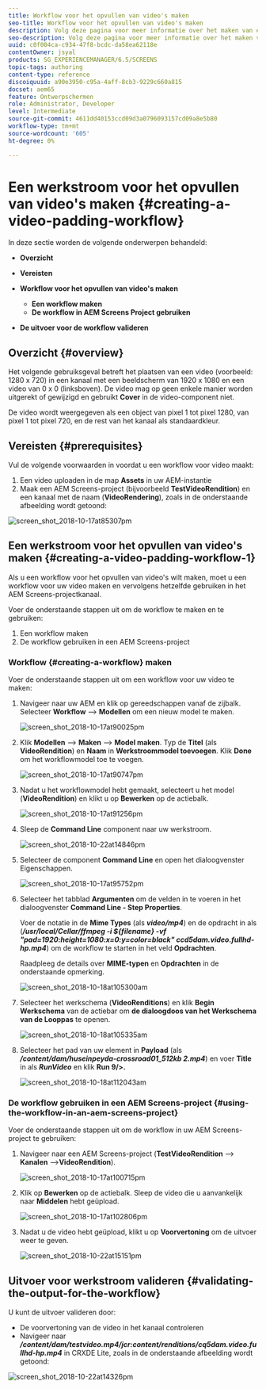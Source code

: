 ```yaml
---
title: Workflow voor het opvullen van video's maken
seo-title: Workflow voor het opvullen van video's maken
description: Volg deze pagina voor meer informatie over het maken van een video-opvulling in de workflow voor uw elementen.
seo-description: Volg deze pagina voor meer informatie over het maken van een video-opvulling in de workflow voor uw elementen.
uuid: c0f004ca-c934-47f8-bcdc-da58ea62118e
contentOwner: jsyal
products: SG_EXPERIENCEMANAGER/6.5/SCREENS
topic-tags: authoring
content-type: reference
discoiquuid: a90e3950-c95a-4aff-8cb3-9229c660a815
docset: aem65
feature: Ontwerpschermen
role: Administrator, Developer
level: Intermediate
source-git-commit: 4611dd40153ccd09d3a0796093157cd09a8e5b80
workflow-type: tm+mt
source-wordcount: '605'
ht-degree: 0%

---
```



# Een werkstroom voor het opvullen van video&#39;s maken {#creating-a-video-padding-workflow}

In deze sectie worden de volgende onderwerpen behandeld:

* **Overzicht**
* **Vereisten**
* **Workflow voor het opvullen van video&#39;s maken**
   * **Een workflow maken**
   * **De workflow in AEM Screens Project gebruiken**

* **De uitvoer voor de workflow valideren**

## Overzicht {#overview}

Het volgende gebruiksgeval betreft het plaatsen van een video (voorbeeld: 1280 x 720) in een kanaal met een beeldscherm van 1920 x 1080 en een video van 0 x 0 (linksboven). De video mag op geen enkele manier worden uitgerekt of gewijzigd en gebruikt **Cover** in de video-component niet.

De video wordt weergegeven als een object van pixel 1 tot pixel 1280, van pixel 1 tot pixel 720, en de rest van het kanaal als standaardkleur.

## Vereisten {#prerequisites}

Vul de volgende voorwaarden in voordat u een workflow voor video maakt:

1. Een video uploaden in de map **Assets** in uw AEM-instantie
1. Maak een AEM Screens-project (bijvoorbeeld **TestVideoRendition**) en een kanaal met de naam (**VideoRendering**), zoals in de onderstaande afbeelding wordt getoond:

![screen_shot_2018-10-17at85307pm](assets/screen_shot_2018-10-17at85307pm.png)

## Een werkstroom voor het opvullen van video&#39;s maken {#creating-a-video-padding-workflow-1}

Als u een workflow voor het opvullen van video&#39;s wilt maken, moet u een workflow voor uw video maken en vervolgens hetzelfde gebruiken in het AEM Screens-projectkanaal.

Voer de onderstaande stappen uit om de workflow te maken en te gebruiken:

1. Een workflow maken
1. De workflow gebruiken in een AEM Screens-project

### Workflow {#creating-a-workflow} maken

Voer de onderstaande stappen uit om een workflow voor uw video te maken:

1. Navigeer naar uw AEM en klik op gereedschappen vanaf de zijbalk. Selecteer **Workflow** —> **Modellen** om een nieuw model te maken.

   ![screen_shot_2018-10-17at90025pm](assets/screen_shot_2018-10-17at90025pm.png)

1. Klik **Modellen** —> **Maken** —> **Model maken**. Typ de **Titel** (als **VideoRendition**) en **Naam** in **Werkstroommodel toevoegen**. Klik **Done** om het workflowmodel toe te voegen.

   ![screen_shot_2018-10-17at90747pm](assets/screen_shot_2018-10-17at90747pm.png)

1. Nadat u het workflowmodel hebt gemaakt, selecteert u het model (**VideoRendition**) en klikt u op **Bewerken** op de actiebalk.

   ![screen_shot_2018-10-17at91256pm](assets/screen_shot_2018-10-17at91256pm.png)

1. Sleep de **Command Line** component naar uw werkstroom.

   ![screen_shot_2018-10-22at14846pm](assets/screen_shot_2018-10-22at14846pm.png)

1. Selecteer de component **Command Line** en open het dialoogvenster Eigenschappen.

   ![screen_shot_2018-10-17at95752pm](assets/screen_shot_2018-10-17at95752pm.png)

1. Selecteer het tabblad **Argumenten** om de velden in te voeren in het dialoogvenster **Command Line - Step Properties**.

   Voer de notatie in de **Mime Types** (als ***video/mp4***) en de opdracht in als (***/usr/local/Cellar/ffmpeg -i ${filename} -vf &quot;pad=1920:height=1080:x=0:y=color=black&quot; ccd5dam.video.fullhd-hp.mp4***) om de workflow te starten in het veld **Opdrachten**.

   Raadpleeg de details over **MIME-typen** en **Opdrachten** in de onderstaande opmerking.

   ![screen_shot_2018-10-18at105300am](assets/screen_shot_2018-10-18at105300am.png)

1. Selecteer het werkschema (**VideoRenditions**) en klik **Begin Werkschema** van de actiebar om **de dialoogdoos van het Werkschema van de Looppas** te openen.

   ![screen_shot_2018-10-18at105335am](assets/screen_shot_2018-10-18at105335am.png)

1. Selecteer het pad van uw element in **Payload** (als ***/content/dam/huseinpeyda-crossroad01_512kb 2.mp4***) en voer **Title** in als ***RunVideo*** en klik **Run 9/>.**

   ![screen_shot_2018-10-18at112043am](assets/screen_shot_2018-10-18at112043am.png)

### De workflow gebruiken in een AEM Screens-project {#using-the-workflow-in-an-aem-screens-project}

Voer de onderstaande stappen uit om de workflow in uw AEM Screens-project te gebruiken:

1. Navigeer naar een AEM Screens-project (**TestVideoRendition** —> **Kanalen** —>**VideoRendition**).

   ![screen_shot_2018-10-17at100715pm](assets/screen_shot_2018-10-17at100715pm.png)

1. Klik op **Bewerken** op de actiebalk. Sleep de video die u aanvankelijk naar **Middelen** hebt geüpload.

   ![screen_shot_2018-10-17at102806pm](assets/screen_shot_2018-10-17at102806pm.png)

1. Nadat u de video hebt geüpload, klikt u op **Voorvertoning** om de uitvoer weer te geven.

   ![screen_shot_2018-10-22at15151pm](assets/screen_shot_2018-10-22at15151pm.png)

## Uitvoer voor werkstroom valideren {#validating-the-output-for-the-workflow}

U kunt de uitvoer valideren door:

* De voorvertoning van de video in het kanaal controleren
* Navigeer naar ***/content/dam/testvideo.mp4/jcr:content/renditions/cq5dam.video.fullhd-hp.mp4*** in CRXDE Lite, zoals in de onderstaande afbeelding wordt getoond:

![screen_shot_2018-10-22at14326pm](assets/screen_shot_2018-10-22at14326pm.png)


